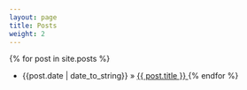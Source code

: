 ```yaml
---
layout: page
title: Posts
weight: 2
---
```


{% for post in site.posts %}
* {{post.date | date_to_string}} &raquo; [ {{ post.title }} ]({{post.url}})
{% endfor %}

